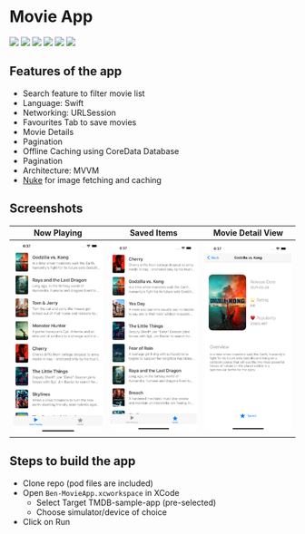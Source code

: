 # Movie App
<img src="https://img.shields.io/badge/status-Active-green" height="20"> <img src="https://img.shields.io/github/issues/adumrewal/tmdb-ios-app" height="20"> <img src="https://img.shields.io/github/stars/adumrewal/tmdb-ios-app" height="20"> <img src="https://img.shields.io/github/license/adumrewal/tmdb-ios-app" height="20"> <img src="https://img.shields.io/badge/architecture-MVVM-yellow" height="20"> <img src="https://img.shields.io/badge/language-Swift-yellow" height="20"> 


## Features of the app
- Search feature to filter movie list
- Language: Swift
- Networking: URLSession
- Favourites Tab to save movies
- Movie Details
- Pagination
- Offline Caching using CoreData Database
- Pagination
- Architecture: MVVM
- [Nuke](https://cocoapods.org/pods/Nuke) for image fetching and caching

## Screenshots
|Now Playing|Saved Items|Movie Detail View|
|:-:|:-:|:-:|
|<img src="/Assets/NowPlaying.png" width="250"/>|<img src="/Assets/SavedItems.png" width="250"/>|<img src="/Assets/MovieDetail.png" width="250"/>|

## Steps to build the app
- Clone repo (pod files are included)
- Open `Ben-MovieApp.xcworkspace` in XCode
  - Select Target TMDB-sample-app (pre-selected)
  - Choose simulator/device of choice
- Click on Run
